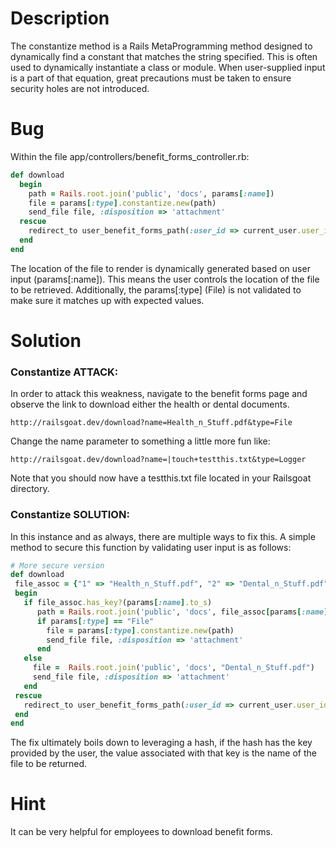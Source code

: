 # Description

The constantize method is a Rails MetaProgramming method designed to dynamically find a constant that matches the string specified. This is often used to dynamically instantiate a class or module. When user-supplied input is a part of that equation, great precautions must be taken to ensure security holes are not introduced.

# Bug

Within the file app/controllers/benefit_forms_controller.rb:

```ruby
def download
  begin
    path = Rails.root.join('public', 'docs', params[:name])
    file = params[:type].constantize.new(path)
    send_file file, :disposition => 'attachment'
  rescue
    redirect_to user_benefit_forms_path(:user_id => current_user.user_id)
  end
end
```

The location of the file to render is dynamically generated based on user input (params[:name]). This means the user controls the location of the file to be retrieved. Additionally, the params[:type] (File) is not validated to make sure it matches up with expected values.

# Solution

### Constantize ATTACK:

In order to attack this weakness, navigate to the benefit forms page and observe the link to download either the health or dental documents.

    http://railsgoat.dev/download?name=Health_n_Stuff.pdf&type=File

Change the name parameter to something a little more fun like:

    http://railsgoat.dev/download?name=|touch+testthis.txt&type=Logger

Note that you should now have a testthis.txt file located in your Railsgoat directory.

### Constantize SOLUTION:

In this instance and as always, there are multiple ways to fix this. A simple method to secure this function by validating user input is as follows:

```ruby
# More secure version
def download
 file_assoc = {"1" => "Health_n_Stuff.pdf", "2" => "Dental_n_Stuff.pdf"}
 begin
   if file_assoc.has_key?(params[:name].to_s)
      path = Rails.root.join('public', 'docs', file_assoc[params[:name].to_s])
      if params[:type] == "File"
        file = params[:type].constantize.new(path)
        send_file file, :disposition => 'attachment'
      end
   else
     file =  Rails.root.join('public', 'docs', "Dental_n_Stuff.pdf")
     send_file file, :disposition => 'attachment'
   end
 rescue
   redirect_to user_benefit_forms_path(:user_id => current_user.user_id)
 end
end
```
The fix ultimately boils down to leveraging a hash, if the hash has the key provided by the user, the value associated with that key is the name of the file to be returned.

# Hint

It can be very helpful for employees to download benefit forms.